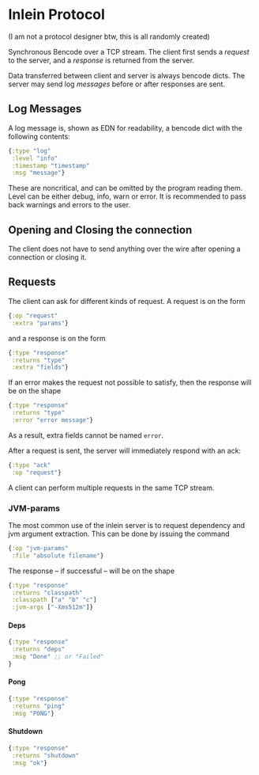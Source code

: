 # Inlein Protocol

(I am not a protocol designer btw, this is all randomly created)

Synchronous Bencode over a TCP stream. The client first sends a _request_ to the
server, and a _response_ is returned from the server.

Data transferred between client and server is always bencode dicts. The server
may send log _messages_ before or after responses are sent.

## Log Messages

A log message is, shown as EDN for readability, a bencode dict with the
following contents:

```clojure
{:type "log"
 :level "info"
 :timestamp "timestamp"
 :msg "message"}
```

These are noncritical, and can be omitted by the program reading them. Level can
be either debug, info, warn or error. It is recommended to pass back warnings
and errors to the user.

## Opening and Closing the connection

The client does not have to send anything over the wire after opening a
connection or closing it.

## Requests

The client can ask for different kinds of request. A request is on the form

```clj
{:op "request"
 :extra "params"}
```

and a response is on the form

```clj
{:type "response"
 :returns "type"
 :extra "fields"}
```

If an error makes the request not possible to satisfy, then the response will be
on the shape

```clj
{:type "response"
 :returns "type"
 :error "error message"}
```

As a result, extra fields cannot be named `error`.

After a request is sent, the server will immediately respond with an ack:

```clj
{:type "ack"
 :op "request"}
```

A client can perform multiple requests in the same TCP stream.

### JVM-params

The most common use of the inlein server is to request dependency and
jvm argument extraction. This can be done by issuing the command

```clj
{:op "jvm-params"
 :file "absolute filename"}
```

The response – if successful – will be on the shape

```clj
{:type "response"
 :returns "classpath"
 :classpath ["a" "b" "c"]
 :jvm-args ["-Xms512m"]}
```

#### Deps

```clj
{:type "response"
 :returns "deps"
 :msg "Done" ;; or "Failed"
}
```

#### Pong

```clj
{:type "response"
 :returns "ping"
 :msg "PONG"}
```

#### Shutdown

```clj
{:type "response"
 :returns "shutdown"
 :msg "ok"}
```
